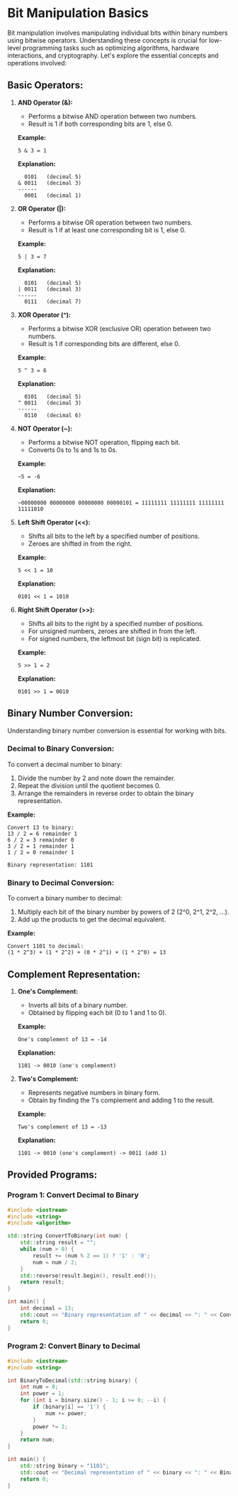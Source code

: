 # Bit Manipulation Basics

Bit manipulation involves manipulating individual bits within binary numbers using bitwise operators. Understanding these concepts is crucial for low-level programming tasks such as optimizing algorithms, hardware interactions, and cryptography. Let's explore the essential concepts and operations involved:

## Basic Operators:

1. **AND Operator (&):**
   - Performs a bitwise AND operation between two numbers.
   - Result is 1 if both corresponding bits are 1, else 0.
   
   **Example:**  
   ```
   5 & 3 = 1
   ```
   **Explanation:**  
   ```
     0101   (decimal 5)
   & 0011   (decimal 3)
   ------
     0001   (decimal 1)
   ```

2. **OR Operator (|):**
   - Performs a bitwise OR operation between two numbers.
   - Result is 1 if at least one corresponding bit is 1, else 0.
   
   **Example:**  
   ```
   5 | 3 = 7
   ```
   **Explanation:**  
   ```
     0101   (decimal 5)
   | 0011   (decimal 3)
   ------
     0111   (decimal 7)
   ```

3. **XOR Operator (^):**
   - Performs a bitwise XOR (exclusive OR) operation between two numbers.
   - Result is 1 if corresponding bits are different, else 0.
   
   **Example:**  
   ```
   5 ^ 3 = 6
   ```
   **Explanation:**  
   ```
     0101   (decimal 5)
   ^ 0011   (decimal 3)
   ------
     0110   (decimal 6)
   ```

4. **NOT Operator (~):**
   - Performs a bitwise NOT operation, flipping each bit.
   - Converts 0s to 1s and 1s to 0s.
   
   **Example:**  
   ```
   ~5 = -6
   ```
   **Explanation:**  
   ```
   ~00000000 00000000 00000000 00000101 = 11111111 11111111 11111111 11111010
   ```

5. **Left Shift Operator (<<):**
   - Shifts all bits to the left by a specified number of positions.
   - Zeroes are shifted in from the right.
   
   **Example:**  
   ```
   5 << 1 = 10
   ```
   **Explanation:**  
   ```
   0101 << 1 = 1010
   ```

6. **Right Shift Operator (>>):**
   - Shifts all bits to the right by a specified number of positions.
   - For unsigned numbers, zeroes are shifted in from the left.
   - For signed numbers, the leftmost bit (sign bit) is replicated.
   
   **Example:**  
   ```
   5 >> 1 = 2
   ```
   **Explanation:**  
   ```
   0101 >> 1 = 0010
   ```

## Binary Number Conversion:

Understanding binary number conversion is essential for working with bits.

### Decimal to Binary Conversion:

To convert a decimal number to binary:
1. Divide the number by 2 and note down the remainder.
2. Repeat the division until the quotient becomes 0.
3. Arrange the remainders in reverse order to obtain the binary representation.

**Example:**  
```
Convert 13 to binary:
13 / 2 = 6 remainder 1
6 / 2 = 3 remainder 0
3 / 2 = 1 remainder 1
1 / 2 = 0 remainder 1

Binary representation: 1101
```

### Binary to Decimal Conversion:

To convert a binary number to decimal:
1. Multiply each bit of the binary number by powers of 2 (2^0, 2^1, 2^2, ...).
2. Add up the products to get the decimal equivalent.

**Example:**  
```
Convert 1101 to decimal:
(1 * 2^3) + (1 * 2^2) + (0 * 2^1) + (1 * 2^0) = 13
```

## Complement Representation:

1. **One's Complement:**
   - Inverts all bits of a binary number.
   - Obtained by flipping each bit (0 to 1 and 1 to 0).
   
   **Example:**  
   ```
   One's complement of 13 = -14
   ```
   **Explanation:**  
   ```
   1101 -> 0010 (one's complement)
   ```

2. **Two's Complement:**
   - Represents negative numbers in binary form.
   - Obtain by finding the 1's complement and adding 1 to the result.
   
   **Example:**  
   ```
   Two's complement of 13 = -13
   ```
   **Explanation:**  
   ```
   1101 -> 0010 (one's complement) -> 0011 (add 1)

## Provided Programs:

### Program 1: Convert Decimal to Binary

```cpp
#include <iostream>
#include <string>
#include <algorithm>

std::string ConvertToBinary(int num) {
    std::string result = "";
    while (num > 0) {
        result += (num % 2 == 1) ? '1' : '0';
        num = num / 2;
    }
    std::reverse(result.begin(), result.end());
    return result;
}

int main() {
    int decimal = 13;
    std::cout << "Binary representation of " << decimal << ": " << ConvertToBinary(decimal) << std::endl;
    return 0;
}
```

### Program 2: Convert Binary to Decimal

```cpp
#include <iostream>
#include <string>

int BinaryToDecimal(std::string binary) {
    int num = 0;
    int power = 1;
    for (int i = binary.size() - 1; i >= 0; --i) {
        if (binary[i] == '1') {
            num += power;
        }
        power *= 2;
    }
    return num;
}

int main() {
    std::string binary = "1101";
    std::cout << "Decimal representation of " << binary << ": " << BinaryToDecimal(binary) << std::endl;
    return 0;
}
```
